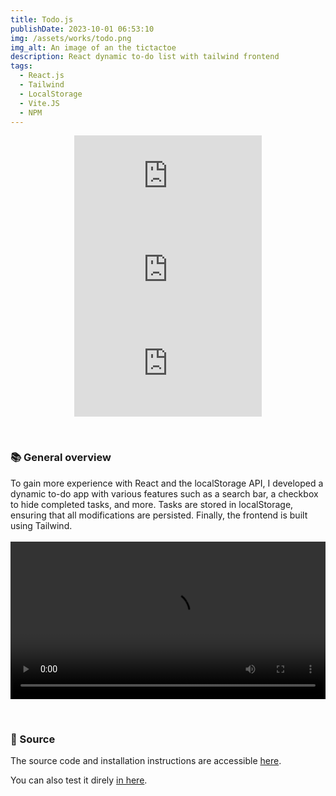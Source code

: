 ```yaml
---
title: Todo.js 
publishDate: 2023-10-01 06:53:10
img: /assets/works/todo.png
img_alt: An image of an the tictactoe
description: React dynamic to-do list with tailwind frontend
tags:
  - React.js
  - Tailwind
  - LocalStorage
  - Vite.JS
  - NPM
---
```

<div align="center">
   

![GitHub top language](https://img.shields.io/github/languages/top/NullBrunk/Todo.js?style=for-the-badge)
![GitHub commit activity](https://img.shields.io/github/commit-activity/m/NullBrunk/Todo.js?style=for-the-badge)
![repo size](https://img.shields.io/github/repo-size/NullBrunk/Todo.js?style=for-the-badge)

</div>
<br>

### 📚 General overview

To gain more experience with React and the localStorage API, I developed a dynamic to-do app with various features such as a search bar, a checkbox to hide completed tasks, and more. Tasks are stored in localStorage, ensuring that all modifications are persisted. Finally, the frontend is built using Tailwind.
<br><br>
<video controls style="width: 100%;">
  <source src="https://github.com/NullBrunk/Todo.js/assets/125673909/f31d6643-542c-49a4-aaed-edb72beb84ac" type="video/mp4" />
</video>

<br>

### 📂 Source
The source code and installation instructions are accessible <a href="https://github.com/NullBrunk/Todo.js" target="_blank">here</a>.

You can also test it direly <a href="react-todo-0.netlify.app" target="_blank">in here</a>.


